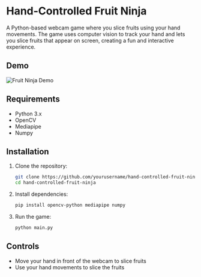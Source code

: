 # Hand-Controlled Fruit Ninja

A Python-based webcam game where you slice fruits using your hand movements. The game uses computer vision to track your hand and lets you slice fruits that appear on screen, creating a fun and interactive experience.

## Demo
![Fruit Ninja Demo](demo.gif)


## Requirements
- Python 3.x
- OpenCV
- Mediapipe
- Numpy

## Installation
1. Clone the repository:
   ```bash
   git clone https://github.com/yourusername/hand-controlled-fruit-ninja.git
   cd hand-controlled-fruit-ninja
   ```
2. Install dependencies:
   ```bash
   pip install opencv-python mediapipe numpy
   ```

3. Run the game:
   ```bash
   python main.py
   ```

## Controls
- Move your hand in front of the webcam to slice fruits
- Use your hand movements to slice the fruits   

